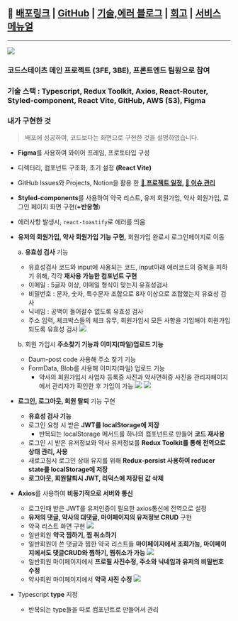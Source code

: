 ## 🚀 [배포링크](http://dongne-pharm.com/) | [GitHub](https://github.com/tjddmssl/dongnepharm) | [기술,에러 블로그](https://velog.io/@tjddmssl?tag=%EB%A9%94%EC%9D%B8%ED%94%84%EB%A1%9C%EC%A0%9D%ED%8A%B8) | [회고](https://velog.io/@tjddmssl?tag=%EB%A9%94%EC%9D%B8%ED%94%84%EB%A1%9C%EC%A0%9D%ED%8A%B8-%ED%9A%8C%EA%B3%A0) | [서비스 메뉴얼](https://drive.google.com/file/d/1jXP7nkEKO6yRLCHbXtDHafa1HLr5xhGU/view)

---

![](https://velog.velcdn.com/images/tjddmssl/post/ffee10fa-6687-4901-ad41-4bda12a14d5d/image.png)

### 코드스테이츠 메인 프로젝트 (3FE, 3BE), 프론트엔드 팀원으로 참여

### 기술 스택 : Typescript, Redux Toolkit, Axios, React-Router, Styled-component, React Vite, GitHub, AWS (S3), Figma

### 내가 구현한 것

> 배포에 성공하여, 코드보다는 화면으로 구현한 것을 설명하였습니다.

- **Figma**를 사용하여 와이어 프레임, 프로토타입 구성
- 디렉터리, 컴포넌트 구조화, 초기 설정 **(React Vite)**
- GitHub Issues와 Projects, Notion을 활용 한 **[📎 프로젝트 일정](https://brick-city-d81.notion.site/c59287766e344847aadad7a2ef2585fe), [📎 이슈 관리](https://docs.google.com/spreadsheets/d/1dx6r2EBafmBCHlO6Ty3ogBZelc0Uz9PsQ_l0KLaMRT8/edit#gid=395038256)**
- **Styled-components**를 사용하여 약국 리스트, 유저 회원가입, 약사 회원가입, 로그인 페이지 화면 구현(**+반응형**)
- 에러사항 발생시, `react-toastify`로 에러를 띄움
- **유저의 회원가입, 약사 회원가입 기능 구현,** 회원가입 완료시 로그인페이지로 이동

  a. **유효성 검사** 기능

  - 유효성검사 코드와 input에 사용되는 코드, input아래 에러코드의 중복을 피하기 위해, 각각 **재사용 가능한 컴포넌트 구현**
  - 이메일 : 5글자 이상, 이메일 형식이 맞는지 유효성검사
  - 비밀번호 : 문자, 숫자, 특수문자 조합으로 8자 이상으로 조합했는지 유효성 검사
  - 닉네임 : 공백이 들어갈수 없도록 유효성 검사
  - 주소 입력, 체크박스들의 체크 유무, 회원가입시 모든 사항을 기입해야 회원가입 되도록 유효성 검사
    ![](https://velog.velcdn.com/images/tjddmssl/post/e67afd00-b97f-4a6f-8ed4-fe47de8bddba/image.gif)

  b. 회원 가입시 **주소찾기 기능과 이미지(파일)업로드 기능**

  - Daum-post code 사용해 주소 찾기 기능
  - FormData, Blob를 사용해 이미지(파일) 업로드 기능
    - 약사의 회원가입시 사업자 등록증 사진과 약사면허증 사진을 관리자페이지에서 관리자가 확인한 후 가입이 가능
      ![](https://velog.velcdn.com/images/tjddmssl/post/a0634623-0d1b-4656-b551-6041f6d4845d/image.gif)
      ![](https://velog.velcdn.com/images/tjddmssl/post/bbd0938f-b724-4428-9da3-12d234d480cb/image.gif)

- **로그인, 로그아웃, 회원 탈퇴** 기능 구현
  - **유효성 검사 기능**
  - 로그인 요청 시 받은 **JWT를 localStorage에 저장**
    - 반복되는 localStorage 메서드를 하나의 컴포넌트로 만들어 **코드 재사용**
  - 로그인 시 받은 유저정보와 약사 유저정보를 **Redux Toolkit를 통해 전역으로 상태 관리, 사용**
  - 새로고침시 로그인 상태 유지를 위해 **Redux-persist 사용하여 reducer state를 localStorage에 저장**
  - **로그아웃, 회원탈퇴시 JWT, 리덕스에 저장된 값 삭제**
- **Axios**를 사용하여 **비동기적으로 서버와 통신**
  - 로그인때 받은 JWT를 유저인증이 필요한 axios통신에 전역으로 설정
  - **유저의 댓글, 약사의 대댓글, 마이페이지의 유저정보 CRUD** 구현
  - 약국 리스트 화면 구현
    ![](https://velog.velcdn.com/images/tjddmssl/post/62f900e2-0fb5-4ed5-8a90-845564989a52/image.gif)
  - 일반회원 **약국 찜하기, 찜 취소하기**
  - 일반회원이 쓴 댓글과 찜한 약국 리스트들 **마이페이지에서 조회가능, 마이페이지에서도 댓글CRUD와 찜하기, 찜취소가 가능**
    ![](https://velog.velcdn.com/images/tjddmssl/post/182e4f6a-9cde-47ce-ab49-38fe33e54823/image.gif)
  - 일반회원 마이페이지에서 **프로필 사진수정, 주소와 닉네임과 유저의 비밀번호 수정**
  - 약사회원 마이페이지에서 **약국 사진 수정**
    ![](https://velog.velcdn.com/images/tjddmssl/post/7b35840e-7950-4c43-874c-e64a60f30f2e/image.gif)
- Typescript **type** 지정
  - 반복되는 type들을 따로 컴포넌트로 만들어서 관리

